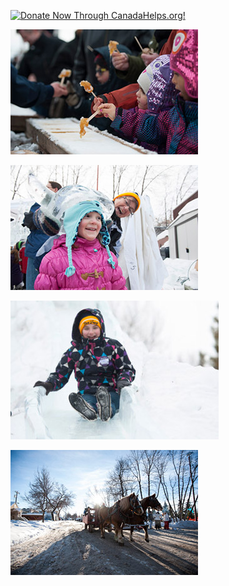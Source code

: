 <A HREF="https://www.canadahelps.org/CharityProfilePage.aspx?CharityID=d109438"><IMG SRC="//www.canadahelps.org/image/DonateNowLink/en/Donate2.png" BORDER="0" ALT="Donate Now Through CanadaHelps.org!"/></A>

![about-1.jpg](/uploads/about1.jpg)

![about-2.jpg](/uploads/about2.jpg)

![about-3.jpg](/uploads/about3.jpg)

![about-4.jpg](/uploads/about4.jpg)
